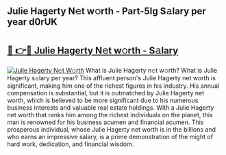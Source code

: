 ## Julie Hagerty N𝚎t w𝚘rth - Part-5Ig S𝚊lary per year d0rUK

# <h2><a href="http://gc4mpyg.nevu.top/?p=Julie+Hagerty">🔗 👉🔴 Julie Hagerty N𝚎t w𝚘rth - S𝚊lary</a></h2>

[![Julie Hagerty N𝚎t W𝚘rth](https://i.imgur.com/Oavwk0R.jpeg)](http://gc4mpyg.nevu.top/?p=Julie+Hagerty)
What is Julie Hagerty n𝚎t w𝚘rth? What is Julie Hagerty s𝚊lary per year?
This affluent person's Julie Hagerty net worth is significant, making him one of the richest figures in his industry. His annual compensation is substantial, but it is outmatched by Julie Hagerty net worth, which is believed to be more significant due to his numerous business interests and valuable real estate holdings. With a Julie Hagerty net worth that ranks him among the richest individuals on the planet, this man is renowned for his business acumen and financial acumen. This prosperous individual, whose Julie Hagerty net worth is in the billions and who earns an impressive salary, is a prime demonstration of the might of hard work, dedication, and financial wisdom.
